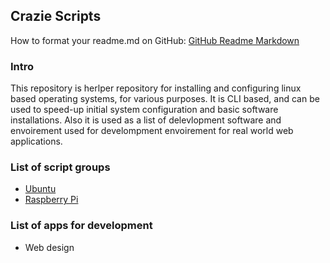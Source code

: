 ## Crazie Scripts

How to format your readme.md on GitHub: [GitHub Readme Markdown](https://guides.github.com/features/mastering-markdown/)

### Intro

This repository is herlper repository for installing and configuring linux based operating systems, for various purposes.
It is CLI based, and can be used to speed-up initial system configuration and basic software installations. Also it is used as a list of
delevlopment software and envoirement used for develompment envoirement for real world web applications.

### List of script groups

- [Ubuntu](https://github.com/crazieNephilim/crazie_scripts/blob/master/ubuntu_scripts/README_UBUNTU.md)
- [Raspberry Pi](https://github.com/crazieNephilim/crazie_scripts/blob/master/raspberry_scripts/README_RBPI.md)

### List of apps for development

- Web design
